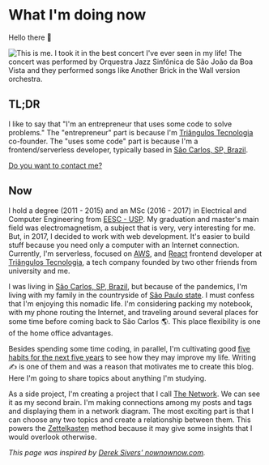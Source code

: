 # What I'm doing now

Hello there 👋

![This is me. I took it in the best concert I've ever seen in my life! The concert was performed by <a href="https://www.facebook.com/Orquestra-Jazz-Sinf%C3%B4nica-de-S%C3%A3o-Jo%C3%A3o-da-Boa-Vista-1414383348815275/">Orquestra Jazz Sinfônica de São João da Boa Vista</a> and they performed songs like <a href="https://www.youtube.com/watch?v=AjFf1uNhc48">Another Brick in the Wall version orchestra.</a>](/me.jpg)

## TL;DR

I like to say that "I'm an entrepreneur that uses some code to solve problems." The "entrepreneur" part is because I'm [Triângulos Tecnologia](https://triangulostecnologia.com) co-founder. The "uses some code" part is because I'm a frontend/serverless developer, typically based in [São Carlos, SP, Brazil](https://www.google.com.br/maps/place/S%C3%A3o+Carlos,+State+of+S%C3%A3o+Paulo/@-22.0184565,-47.9311626,13z/data=!3m1!4b1!4m5!3m4!1s0x94b87726bb9dd181:0xd9d7d71505999bc!8m2!3d-22.0087082!4d-47.8909263).

[Do you want to contact me?](/contact)

## Now

I hold a degree (2011 - 2015) and an MSc (2016 - 2017) in Electrical and Computer Engineering from [EESC - USP](https://eesc.usp.br/). My graduation and master's main field was electromagnetism, a subject that is very, very interesting for me. But, in 2017, I decided to work with web development. It's easier to build stuff because you need only a computer with an Internet connection. Currently, I'm serverless, focused on [AWS](https://aws.amazon.com), and [React](https://reactjs.org) frontend developer at [Triângulos Tecnologia](https://triangulostecnologia.com), a tech company founded by two other friends from university and me.

I was living in [São Carlos, SP, Brazil](https://www.google.com.br/maps/place/S%C3%A3o+Carlos,+State+of+S%C3%A3o+Paulo/@-22.0184565,-47.9311626,13z/data=!3m1!4b1!4m5!3m4!1s0x94b87726bb9dd181:0xd9d7d71505999bc!8m2!3d-22.0087082!4d-47.8909263), but because of the pandemics, I'm living with my family in the countryside of [São Paulo state](https://www.google.com/maps/place/State+of+S%C3%A3o+Paulo/@-22.5254297,-50.8848527,7z/data=!3m1!4b1!4m5!3m4!1s0x94ce597d462f58ad:0x1e5241e2e17b7c17!8m2!3d-23.5431786!4d-46.6291845). I must confess that I'm enjoying this nomadic life. I'm considering packing my notebook, with my phone routing the Internet, and traveling around several places for some time before coming back to São Carlos 🌎. This place flexibility is one of the home office advantages.

Besides spending some time coding, in parallel, I'm cultivating good [five habits for the next five years](/articles/five-habits-for-the-next-five-years) to see how they may improve my life. Writing ✍️ is one of them and was a reason that motivates me to create this blog. Here I'm going to share topics about anything I'm studying.

As a side project, I'm creating a project that I call [The Network](/network). We can see it as my second brain. I'm making connections among my posts and tags and displaying them in a network diagram. The most exciting part is that I can choose any two topics and create a relationship between them. This powers the [Zettelkasten](/zettelkasten) method because it may give some insights that I would overlook otherwise.

_This page was inspired by [Derek Sivers' nownownow.com](https://nownownow.com/about)._

